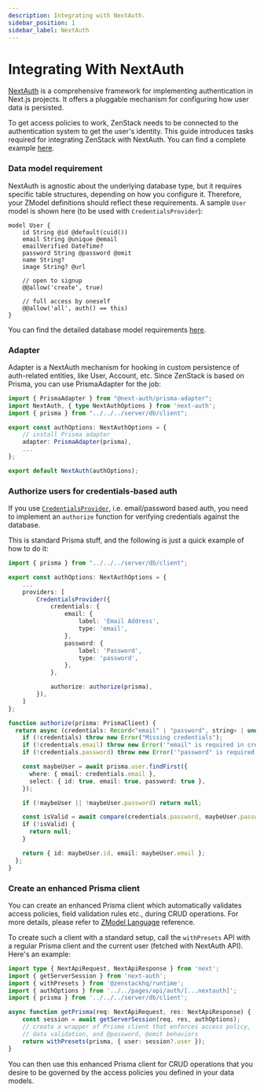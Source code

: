 ```yaml
---
description: Integrating with NextAuth.
sidebar_position: 1
sidebar_label: NextAuth
---
```


# Integrating With NextAuth

[NextAuth](https://next-auth.js.org/) is a comprehensive framework for implementing authentication in Next.js projects. It offers a pluggable mechanism for configuring how user data is persisted.

To get access policies to work, ZenStack needs to be connected to the authentication system to get the user's identity. This guide introduces tasks required for integrating ZenStack with NextAuth. You can find a complete example [here](https://github.com/zenstackhq/sample-todo-nextjs ':target=blank').

### Data model requirement

NextAuth is agnostic about the underlying database type, but it requires specific table structures, depending on how you configure it. Therefore, your ZModel definitions should reflect these requirements. A sample `User` model is shown here (to be used with `CredentialsProvider`):

```prisma title='/schema.zmodel'
model User {
    id String @id @default(cuid())
    email String @unique @email
    emailVerified DateTime?
    password String @password @omit
    name String?
    image String? @url

    // open to signup
    @@allow('create', true)

    // full access by oneself
    @@allow('all', auth() == this)
}
```

You can find the detailed database model requirements [here](https://next-auth.js.org/adapters/models ':target=blank').

### Adapter

Adapter is a NextAuth mechanism for hooking in custom persistence of auth-related entities, like User, Account, etc. Since ZenStack is based on Prisma, you can use PrismaAdapter for the job:

```ts {6} title='/src/pages/api/auth/[...nextauth].ts'
import { PrismaAdapter } from "@next-auth/prisma-adapter";
import NextAuth, { type NextAuthOptions } from 'next-auth';
import { prisma } from "../../../server/db/client";

export const authOptions: NextAuthOptions = {
    // install Prisma adapter
    adapter: PrismaAdapter(prisma),
    ...
};

export default NextAuth(authOptions);
```

### Authorize users for credentials-based auth

If you use [`CredentialsProvider`](https://next-auth.js.org/providers/credentials ':target=blank'), i.e. email/password based auth, you need to implement an `authorize` function for verifying credentials against the database.

This is standard Prisma stuff, and the following is just a quick example of how to do it:

```ts title='/src/pages/api/auth/[...nextauth].ts'
import { prisma } from "../../../server/db/client";

export const authOptions: NextAuthOptions = {
    ...
    providers: [
        CredentialsProvider({
            credentials: {
                email: {
                    label: 'Email Address',
                    type: 'email',
                },
                password: {
                    label: 'Password',
                    type: 'password',
                },
            },

            authorize: authorize(prisma),
        }),
    ]
};

function authorize(prisma: PrismaClient) {
  return async (credentials: Record<"email" | "password", string> | undefined) => {
    if (!credentials) throw new Error("Missing credentials");
    if (!credentials.email) throw new Error('"email" is required in credentials');
    if (!credentials.password) throw new Error('"password" is required in credentials');

    const maybeUser = await prisma.user.findFirst({
      where: { email: credentials.email },
      select: { id: true, email: true, password: true },
    });

    if (!maybeUser || !maybeUser.password) return null;

    const isValid = await compare(credentials.password, maybeUser.password);
    if (!isValid) {
      return null;
    }

    return { id: maybeUser.id, email: maybeUser.email };
  };
}
```

### Create an enhanced Prisma client

You can create an enhanced Prisma client which automatically validates access policies, field validation rules etc., during CRUD operations. For more details, please refer to [ZModel Language](/docs/reference/zmodel-language) reference.

To create such a client with a standard setup, call the `withPresets` API with a regular Prisma client and the current user (fetched with NextAuth API). Here's an example:

```ts
import type { NextApiRequest, NextApiResponse } from 'next';
import { getServerSession } from 'next-auth';
import { withPresets } from '@zenstackhq/runtime';
import { authOptions } from '../../pages/api/auth/[...nextauth]';
import { prisma } from '../../../server/db/client';

async function getPrisma(req: NextApiRequest, res: NextApiResponse) {
    const session = await getServerSession(req, res, authOptions);
    // create a wrapper of Prisma client that enforces access policy,
    // data validation, and @password, @omit behaviors
    return withPresets(prisma, { user: session?.user });
}
```

You can then use this enhanced Prisma client for CRUD operations that you desire to be governed by the access policies you defined in your data models.
